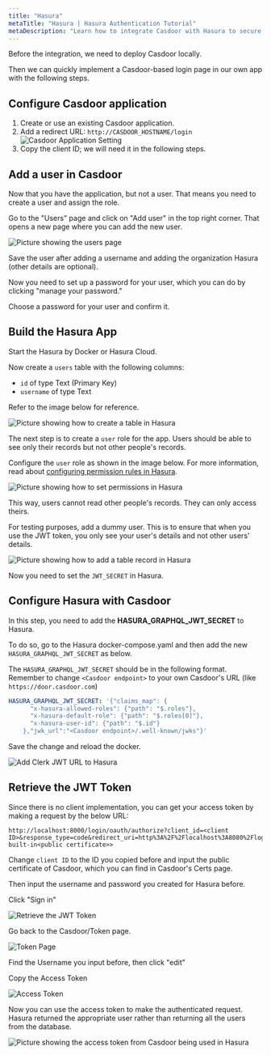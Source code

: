 ```yaml
---
title: "Hasura"
metaTitle: "Hasura | Hasura Authentication Tutorial"
metaDescription: "Learn how to integrate Casdoor with Hasura to secure your applications using JWT"
---
```


Before the integration, we need to deploy Casdoor locally.

Then we can quickly implement a Casdoor-based login page in our own app with the following steps.

## Configure Casdoor application

1. Create or use an existing Casdoor application.
2. Add a redirect URL: `http://CASDOOR_HOSTNAME/login`
   ![Casdoor Application Setting](/img/integration/Haskell/Hasura/cas.png)
3. Copy the client ID; we will need it in the following steps.

## Add a user in Casdoor

Now that you have the application, but not a user. That means you need to create a user and assign the role.

Go to the "Users" page and click on "Add user" in the top right corner. That opens a new page where you can add the new user.

![Picture showing the users page](/img/integration/Haskell/Hasura/user.png)

Save the user after adding a username and adding the organization Hasura (other details are optional).

Now you need to set up a password for your user, which you can do by clicking "manage your password."

Choose a password for your user and confirm it.

## Build the Hasura App

Start the Hasura by Docker or Hasura Cloud.

Now create a `users` table with the following columns:

* `id` of type Text (Primary Key)
* `username` of type Text

Refer to the image below for reference.

![Picture showing how to create a table in Hasura](https://graphql-engine-cdn.hasura.io/learn-hasura/assets/graphql-hasura-authentication/keycloak/hasura-create-table.png)

The next step is to create a `user` role for the app. Users should be able to see only their records but not other people's records.

Configure the `user` role as shown in the image below. For more information, read about [configuring permission rules in Hasura](https://hasura.io/docs/2.0/auth/authorization/permissions/).

![Picture showing how to set permissions in Hasura](https://graphql-engine-cdn.hasura.io/learn-hasura/assets/graphql-hasura-authentication/keycloak/hasura-set-permissions.png)

This way, users cannot read other people's records. They can only access theirs.

For testing purposes, add a dummy user. This is to ensure that when you use the JWT token, you only see your user's details and not other users' details.

![Picture showing how to add a table record in Hasura](https://graphql-engine-cdn.hasura.io/learn-hasura/assets/graphql-hasura-authentication/keycloak/hasura-dummy-user.png)

Now you need to set the `JWT_SECRET` in Hasura.

## Configure Hasura with Casdoor

In this step, you need to add the **HASURA_GRAPHQL_JWT_SECRET** to Hasura.

To do so, go to the Hasura docker-compose.yaml and then add the new `HASURA_GRAPHQL_JWT_SECRET` as below.

The `HASURA_GRAPHQL_JWT_SECRET` should be in the following format. Remember to change `<Casdoor endpoint>` to your own Casdoor's URL (like `https://door.casdoor.com`)

```yaml
HASURA_GRAPHQL_JWT_SECRET: '{"claims_map": {
      "x-hasura-allowed-roles": {"path": "$.roles"},
      "x-hasura-default-role": {"path": "$.roles[0]"},
      "x-hasura-user-id": {"path": "$.id"}
    },"jwk_url":"<Casdoor endpoint>/.well-known/jwks"}'
```

Save the change and reload the docker.

![Add Clerk JWT URL to Hasura](/img/integration/Haskell/Hasura/JWT.png)

## Retrieve the JWT Token

Since there is no client implementation, you can get your access token by making a request by the below URL:

```url
http://localhost:8000/login/oauth/authorize?client_id=<client ID>&response_type=code&redirect_uri=http%3A%2F%2Flocalhost%3A8080%2Flogin&scope=read&state=app-built-in<public certificate>>
```

Change `client ID` to the ID you copied before and input the public certificate of Casdoor, which you can find in Casdoor's Certs page.

Then input the username and password you created for Hasura before.

Click "Sign in"

![Retrieve the JWT Token](/img/integration/Haskell/Hasura/login.png)

Go back to the Casdoor/Token page.

![Token Page](/img/integration/Haskell/Hasura/tokens.png)

Find the Username you input before, then click "edit"

Copy the Access Token

![Access Token](/img/integration/Haskell/Hasura/access.png)

Now you can use the access token to make the authenticated request. Hasura returned the appropriate user rather than returning all the users from the database.

![Picture showing the access token from Casdoor being used in Hasura](/img/integration/Haskell/Hasura/hasura.png)
